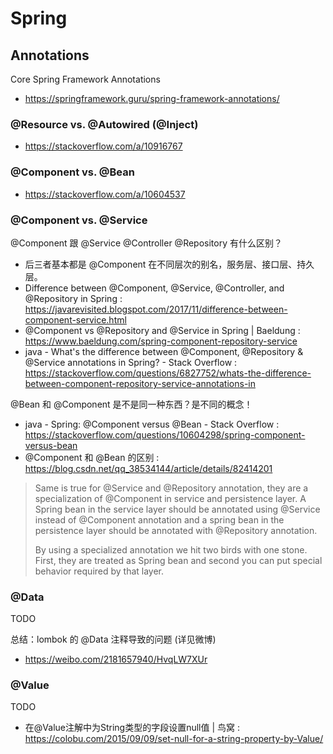 # Spring

## Annotations

Core Spring Framework Annotations

- https://springframework.guru/spring-framework-annotations/

### @Resource vs. @Autowired (@Inject)

- https://stackoverflow.com/a/10916767

### @Component vs. @Bean

- https://stackoverflow.com/a/10604537

### @Component vs. @Service

@Component 跟 @Service @Controller @Repository 有什么区别？

- 后三者基本都是 @Component 在不同层次的别名，服务层、接口层、持久层。
- Difference between @Component, @Service, @Controller, and @Repository in Spring : https://javarevisited.blogspot.com/2017/11/difference-between-component-service.html
- @Component vs @Repository and @Service in Spring | Baeldung : https://www.baeldung.com/spring-component-repository-service
- java - What&#39;s the difference between @Component, @Repository &amp; @Service annotations in Spring? - Stack Overflow : https://stackoverflow.com/questions/6827752/whats-the-difference-between-component-repository-service-annotations-in

@Bean 和 @Component 是不是同一种东西？是不同的概念！

- java - Spring: @Component versus @Bean - Stack Overflow : https://stackoverflow.com/questions/10604298/spring-component-versus-bean
- @Component 和 @Bean 的区别 : https://blog.csdn.net/qq_38534144/article/details/82414201

> Same is true for @Service and @Repository annotation, they are a specialization of @Component in service and persistence layer. A Spring bean in the service layer should be annotated using @Service instead of @Component annotation and a spring bean in the persistence layer should be annotated with @Repository annotation.
>
> By using a specialized annotation we hit two birds with one stone. First, they are treated as Spring bean and second you can put special behavior required by that layer.

### @Data

TODO

总结：lombok 的 @Data 注释导致的问题 (详见微博)

- https://weibo.com/2181657940/HvqLW7XUr

### @Value

TODO

- 在@Value注解中为String类型的字段设置null值 | 鸟窝 : https://colobu.com/2015/09/09/set-null-for-a-string-property-by-Value/
